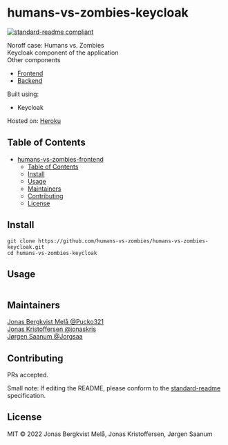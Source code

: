 # humans-vs-zombies-keycloak

[![standard-readme compliant](https://img.shields.io/badge/standard--readme-OK-green.svg?style=flat-square)](https://github.com/RichardLitt/standard-readme)

Noroff case: Humans vs. Zombies \
Keycloak component of the application \
Other components
- [Frontend](https://github.com/humans-vs-zombies/humans-vs-zombies-frontend)
- [Backend](https://github.com/humans-vs-zombies/humans-vs-zombies-backend)

Built using:
  - Keycloak

Hosted on: [Heroku](https://humans-vs-zombies-frontend.herokuapp.com/)

## Table of Contents

- [humans-vs-zombies-frontend](#humans-vs-zombies-frontend)
  - [Table of Contents](#table-of-contents)
  - [Install](#install)
  - [Usage](#usage)
  - [Maintainers](#maintainers)
  - [Contributing](#contributing)
  - [License](#license)

## Install

```
git clone https://github.com/humans-vs-zombies/humans-vs-zombies-keycloak.git
cd humans-vs-zombies-keycloak
```

## Usage

```

```

## Maintainers

[Jonas Bergkvist Melå @Pucko321](https://github.com/Pucko321) \
[Jonas Kristoffersen @jonaskris](https://github.com/jonaskris) \
[Jørgen Saanum @Jorgsaa](https://github.com/Jorgsaa)

## Contributing

PRs accepted.

Small note: If editing the README, please conform to the [standard-readme](https://github.com/RichardLitt/standard-readme) specification.

## License

MIT © 2022 Jonas Bergkvist Melå, Jonas Kristoffersen, Jørgen Saanum
